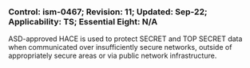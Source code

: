 ### Control: ism-0467; Revision: 11; Updated: Sep-22; Applicability: TS; Essential Eight: N/A
<p>ASD-approved HACE is used to protect SECRET and TOP SECRET data when communicated over insufficiently secure networks, outside of appropriately secure areas or via public network infrastructure.</p>